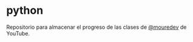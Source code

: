 # python

Repositorio para almacenar el progreso de las clases de [@mouredev](https://www.youtube.com/watch?v=TbcEqkabAWU) de YouTube.
